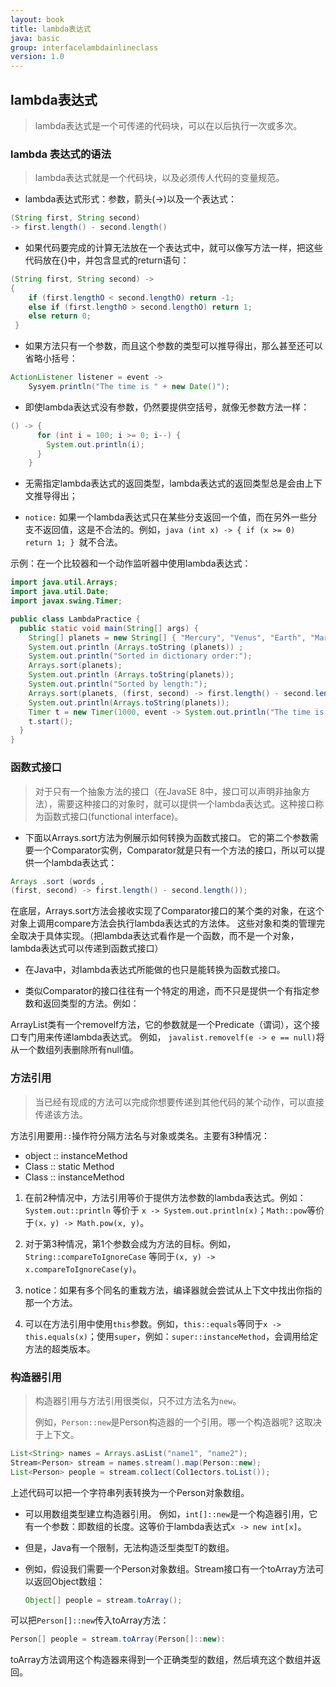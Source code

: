 ```yaml
---
layout: book
title: lambda表达式
java: basic
group: interfacelambdainlineclass
version: 1.0
---
```


## lambda表达式

> lambda表达式是一个可传递的代码块，可以在以后执行一次或多次。

### lambda 表达式的语法

> lambda表达式就是一个代码块，以及必须传人代码的变量规范。

* lambda表达式形式：参数，箭头(->)以及一个表达式：

```java
(String first, String second)
-> first.length() - second.length()
```

* 如果代码要完成的计算无法放在一个表达式中，就可以像写方法一样，把这些代码放在{}中，并包含显式的return语句：

```java
(String first, String second) ->
{ 
    if (first.lengthO < second.lengthO) return -1;
    else if (first.lengthO > second.lengthO) return 1;
    else return 0;
 }
```

* 如果方法只有一个参数，而且这个参数的类型可以推导得出，那么甚至还可以省略小括号：

```java
ActionListener listener = event ->
    Sysyem.println("The time is " + new Date()");
```


* 即使lambda表达式没有参数，仍然要提供空括号，就像无参数方法一样：

```java
() -> {
      for (int i = 100; i >= 0; i--) {
        System.out.println(i);
      }
    }
```

* 无需指定lambda表达式的返回类型，lambda表达式的返回类型总是会由上下文推导得出；


* `notice:`
如果一个lambda表达式只在某些分支返回一个值，而在另外一些分支不返回值，这是不合法的。例如，```java (int x) -> { if (x >= 0) return 1; } ```就不合法。


示例：在一个比较器和一个动作监听器中使用lambda表达式：
```java
import java.util.Arrays;
import java.util.Date;
import javax.swing.Timer;

public class LambdaPractice {
  public static void main(String[] args) {
    String[] planets = new String[] { "Mercury", "Venus", "Earth", "Mars", "Jupiter", "Saturn", "Uranus", "Neptune" };
    System.out.println (Arrays.toString (planets)) ;
    System.out.println("Sorted in dictionary order:");
    Arrays.sort(planets);
    System.out.println (Arrays.toString(planets));
    System.out.println("Sorted by length:");
    Arrays.sort(planets, (first, second) -> first.length() - second.length());
    System.out.println(Arrays.toString(planets));
    Timer t = new Timer(1000, event -> System.out.println("The time is " + new Date()));
    t.start();
  }
}
```


### 函数式接口

> 对于只有一个抽象方法的接口（在JavaSE 8中，接口可以声明非抽象方法），需要这种接口的对象时，就可以提供一个lambda表达式。这种接口称为函数式接口(functional interface)。  


* 下面以Arrays.sort方法为例展示如何转换为函数式接口。
它的第二个参数需要一个Comparator实例，Comparator就是只有一个方法的接口，所以可以提供一个lambda表达式：

```java
Arrays .sort (words ,
(first, second) -> first.length() - second.length());
```

在底层，Arrays.sort方法会接收实现了Comparator<String>接口的某个类的对象，在这个对象上调用compare方法会执行lambda表达式的方法体。 这些对象和类的管理完全取决于具体实现。（把lambda表达式看作是一个函数，而不是一个对象，lambda表达式可以传递到函数式接口）


* 在Java中，对lambda表达式所能做的也只是能转换为函数式接口。


* 类似Comparator的接口往往有一个特定的用途，而不只是提供一个有指定参数和返回类型的方法。例如：

ArrayList类有一个removelf方法，它的参数就是一个Predicate（谓词），这个接口专门用来传递lambda表达式。 例如， ```javalist.removelf(e -> e == null)```将从一个数组列表删除所有null值。


### 方法引用

  > 当已经有现成的方法可以完成你想要传递到其他代码的某个动作，可以直接传递该方法。


方法引用要用`::`操作符分隔方法名与对象或类名。主要有3种情况：
* object :: instanceMethod
* Class :: static Method
* Class :: instanceMethod

1. 在前2种情况中，方法引用等价于提供方法参数的lambda表达式。例如：`System.out::println` 等价于 `x -> System.out.println(x)`；`Math::pow`等价于`(x，y) -> Math.pow(x, y)`。

2. 对于第3种情况，第1个参数会成为方法的目标。例如，`String::compareToIgnoreCase` 等同于`(x, y) -> x.compareToIgnoreCase(y)`。

3. notice：如果有多个同名的重栽方法，编译器就会尝试从上下文中找出你指的那一个方法。

4. 可以在方法引用中使用`this`参数。例如，`this::equals`等同于`x -> this.equals(x)`；使用`super`，例如：`super::instanceMethod`，会调用给定方法的超类版本。


### 构造器引用

> 构造器引用与方法引用很类似，只不过方法名为`new`。
>
> 例如，`Person::new`是Person构造器的一个引用。哪一个构造器呢? 这取决于上下文。


```java
List<String> names = Arrays.asList("name1", "name2");
Stream<Person> stream = names.stream().map(Person::new); 
List<Person> people = stream.col1ect(Col1ectors.toList());
```

上述代码可以把一个字符串列表转换为一个Person对象数组。

* 可以用数组类型建立构造器引用。 例如，`int[]::new`是一个构造器引用，它有一个参数：即数组的长度。这等价于lambda表达式`x -> new int[x]`。

* 但是，Java有一个限制，无法构造泛型类型T的数组。

* 例如，假设我们需要一个Person对象数组。Stream接口有一个toArray方法可以返回Object数组：

  ```java
  Object[] people = stream.toArray();
  ``` 
可以把`Person[]::new`传入toArray方法：

  ```java
  Person[] people = stream.toArray(Person[]::new):
  ```
toArray方法调用这个构造器来得到一个正确类型的数组，然后填充这个数组并返回。






